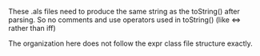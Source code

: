 These .als files need to produce the same string as the toString() after parsing.
So no comments and use operators used in toString() (like <=> rather than iff)

The organization here does not follow the expr class file structure exactly. 

